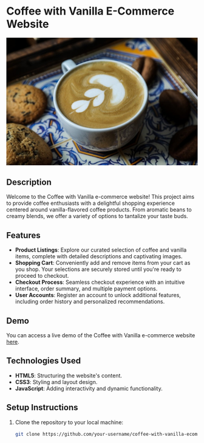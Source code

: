 # Coffee with Vanilla E-Commerce Website

![Coffee with Vanilla Logo](./images/g-img-4.jpg)

## Description
Welcome to the Coffee with Vanilla e-commerce website! This project aims to provide coffee enthusiasts with a delightful shopping experience centered around vanilla-flavored coffee products. From aromatic beans to creamy blends, we offer a variety of options to tantalize your taste buds.

## Features
- **Product Listings**: Explore our curated selection of coffee and vanilla items, complete with detailed descriptions and captivating images.
- **Shopping Cart**: Conveniently add and remove items from your cart as you shop. Your selections are securely stored until you're ready to proceed to checkout.
- **Checkout Process**: Seamless checkout experience with an intuitive interface, order summary, and multiple payment options.
- **User Accounts**: Register an account to unlock additional features, including order history and personalized recommendations.

## Demo
You can access a live demo of the Coffee with Vanilla e-commerce website [here](https://sayedabdelal.github.io/CoffeeShop/ ).

## Technologies Used
- **HTML5**: Structuring the website's content.
- **CSS3**: Styling and layout design.
- **JavaScript**: Adding interactivity and dynamic functionality.

## Setup Instructions
1. Clone the repository to your local machine:

   ```bash
   git clone https://github.com/your-username/coffee-with-vanilla-ecommerce.git
